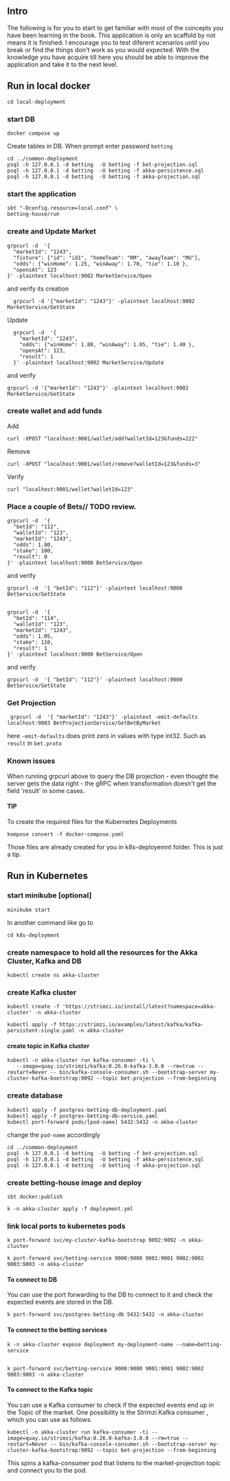 ## Intro
The following is for you to start to get familiar with most of the concepts you have been learning in the book. This application is only an scaffold by not means it is finished. I encourage you to test diferent scenarios until you break or find the things don't work as you would expected. With the knowledge you have acquire till here you should be able to improve the application and take it to the next level. 


## Run in local docker

    cd local-deployment

### start DB

    docker compose up

Create tables in DB. When prompt enter password `betting`

    cd ../common-deployment
    psql -h 127.0.0.1 -d betting  -U betting -f bet-projection.sql
    psql -h 127.0.0.1 -d betting  -U betting -f akka-persistence.sql
    psql -h 127.0.0.1 -d betting  -U betting -f akka-projection.sql

### start the application

    sbt "-Dconfig.resource=local.conf" \
    betting-house/run


### create and Update Market

    grpcurl -d  '{ 
      "marketId": "1243",
      "fixture": {"id": "id1", "homeTeam": "RM", "awayTeam": "MU"},
      "odds": {"winHome": 1.25, "winAway": 1.70, "tie": 1.10 },
      "opensAt": 123
    }' -plaintext localhost:9002 MarketService/Open

and verify its creation

      grpcurl -d '{"marketId": "1243"}' -plaintext localhost:9002 MarketService/GetState

Update 

      grpcurl -d  '{ 
        "marketId": "1243",
        "odds": {"winHome": 1.80, "winAway": 1.05, "tie": 1.40 },
        "opensAt": 123,
        "result": 1
      }' -plaintext localhost:9002 MarketService/Update

and verify 

    grpcurl -d '{"marketId": "1243"}' -plaintext localhost:9002 MarketService/GetState

### create wallet and add funds

Add
    
    curl -XPOST "localhost:9001/wallet/add?walletId=123&funds=222"


Remove
    
    curl -XPOST "localhost:9001/wallet/remove?walletId=123&funds=3"

Verify

    curl "localhost:9001/wallet?walletId=123"


### Place a couple of Bets// TODO review. 
    grpcurl -d  '{ 
      "betId": "112",
      "walletId": "123",
      "marketId": "1243",
      "odds": 1.80,
      "stake": 100,
      "result": 0
    }' -plaintext localhost:9000 BetService/Open

and verify 

    grpcurl -d  '{ "betId": "112"}' -plaintext localhost:9000 BetService/GetState


    grpcurl -d  '{ 
      "betId": "114",
      "walletId": "123",
      "marketId": "1243",
      "odds": 1.05,
      "stake": 110,
      "result": 1
    }' -plaintext localhost:9000 BetService/Open

and verify 

    grpcurl -d  '{ "betId": "112"}' -plaintext localhost:9000 BetService/GetState

### Get Projection

     grpcurl -d  '{ "marketId": "1243"}' -plaintext -emit-defaults localhost:9003 BetProjectionService/GetBetByMarket

here `-emit-defaults` does print zero in values with type int32. Such as `result` in `bet.proto` 

### Known issues

When running grpcurl above to query the DB projection - even thought the server gets the data right - the gRPC when transformation doesn't get the field 'result' in some cases.

#### TIP
To create the required files for the Kubernetes Deployments
    
    kompose convert -f docker-compose.yaml

Those files are already created for you in k8s-deployemnt folder. This is just a tip.

## Run in Kubernetes

### start minikube [optional]
    
    minikube start

In another command like go to

    cd k8s-deployment

### create namespace to hold all the resources for the Akka Cluster, Kafka and DB

    kubectl create ns akka-cluster

### create Kafka cluster

    kubectl create -f 'https://strimzi.io/install/latest?namespace=akka-cluster' -n akka-cluster

    kubectl apply -f https://strimzi.io/examples/latest/kafka/kafka-persistent-single.yaml -n akka-cluster

#### create topic in Kafka cluster 
    
    kubectl -n akka-cluster run kafka-consumer -ti \
       --image=quay.io/strimzi/kafka:0.26.0-kafka-3.0.0 --rm=true --restart=Never -- bin/kafka-console-consumer.sh --bootstrap-server my-cluster-kafka-bootstrap:9092 --topic bet-projection --from-beginning

### create database

    kubectl apply -f postgres-betting-db-deployment.yaml 
    kubectl apply -f postgres-betting-db-service.yaml 
    kubectl port-forward pods/[pod-name] 5432:5432 -n akka-cluster 

change the `pod-name` accordingly 
    
    cd ../common-deployment
    psql -h 127.0.0.1 -d betting  -U betting -f bet-projection.sql
    psql -h 127.0.0.1 -d betting  -U betting -f akka-persistence.sql
    psql -h 127.0.0.1 -d betting  -U betting -f akka-projection.sql
 

### create betting-house image and deploy

    sbt docker:publish

    k -n akka-cluster apply -f deployment.yml


### link local ports to kubernetes pods


    k port-forward svc/my-cluster-kafka-bootstrap 9092:9092 -n akka-cluster

    k port-forward svc/betting-service 9000:9000 9001:9001 9002:9002 9003:9003 -n akka-cluster



#### To connect to DB

You can use the port forwarding to the DB to connect to it and check the expected events are stored in the DB.
  
    k port-forward svc/postgres-betting-db 5432:5432 -n akka-cluster


#### To connect to the betting services

    k -n akka-cluster expose deployment my-deployment-name --name=betting-service


    k port-forward svc/betting-service 9000:9000 9001:9001 9002:9002 9003:9003 -n akka-cluster

#### To connect to the Kafka topic

You can use a Kafka consumer to check if the expected events end up in the Topic of the market. One possibility is the Strimzi Kafka consumer , which you can use as follows.
    
    kubectl -n akka-cluster run kafka-consumer -ti --image=quay.io/strimzi/kafka:0.26.0-kafka-3.0.0 --rm=true --restart=Never -- bin/kafka-console-consumer.sh --bootstrap-server my-cluster-kafka-bootstrap:9092 --topic bet-projection --from-beginning      
                  
This spins a kafka-consumer pod that listens to the market-projection topic and connect you to the pod. 


